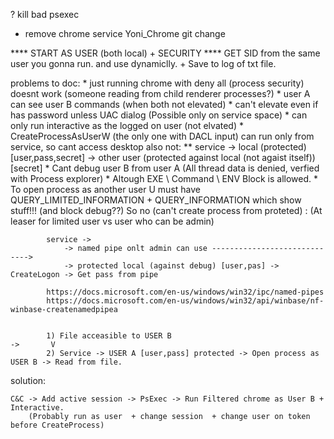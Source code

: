 ﻿? kill bad psexec
+ remove chrome service Yoni_Chrome
git change


**** START AS USER (both local) + SECURITY
**** GET SID from the same user you gonna run. and use dynamiclly. 
    + Save to log of txt file.
    
problems to doc:
    * just running chrome with deny all (process security) doesnt work (someone reading from child renderer processes?)
    * user A can see user B commands (when both not elevated)
    * can't elevate even if has password unless UAC dialog  (Possible only on service space)
    * can only run interactive as the logged on user (not elvated)
    * CreateProcessAsUserW (the only one with DACL input) can run only from service, so cant access desktop also not:
        ** service -> local (protected) [user,pass,secret] -> other user (protected against local (not agaist itself)) [secret]
    * Cant debug user B from user A (All thread data is denied, verfied with Process explorer)
        * Altough EXE \ Command \ ENV Block is allowed.
	* To open process as another user U must have QUERY_LIMITED_INFORMATION + QUERY_INFORMATION which show stuff!!! (and block debug??)
        So no (can't create process from proteted) : 
            (At leaser for limited user vs user who can be admin)

            service -> 
                -> named pipe onlt admin can use ----------------------------->
                -> protected local (against debug) [user,pas] -> CreateLogon -> Get pass from pipe

            https://docs.microsoft.com/en-us/windows/win32/ipc/named-pipes
            https://docs.microsoft.com/en-us/windows/win32/api/winbase/nf-winbase-createnamedpipea
            
            
            1) File acceasible to USER B                                         ->       V
            2) Service -> USER A [user,pass] protected -> Open process as USER B -> Read from file.
  
solution:
    
    C&C -> Add active session -> PsExec -> Run Filtered chrome as User B + Interactive.
        (Probably run as user  + change session  + change user on token before CreateProcess)
    